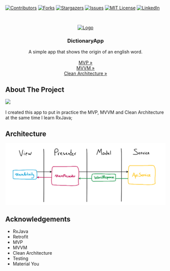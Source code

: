 [![Contributors][contributors-shield]][contributors-url]
[![Forks][forks-shield]][forks-url]
[![Stargazers][stars-shield]][stars-url]
[![Issues][issues-shield]][issues-url]
[![MIT License][license-shield]][license-url]
[![LinkedIn][linkedin-shield]][linkedin-url]



<!-- PROJECT LOGO -->
<br />
<p align="center">
  <a href="https://github.com/othneildrew/Best-README-Template">
    <img src="https://logos-world.net/wp-content/uploads/2021/08/Android-Logo-2017-2019.png" alt="Logo" width="80" height="40">
  </a>

  <h3 align="center">DictionaryApp</h3>

  <p align="center">
    A simple app that shows the origin of an english word.
    <br />
    <br />
    <a href="https://github.com/arthurgonzaga/DictionaryApp/tree/mvp">MVP »</a>
    <br />
    <a href="https://github.com/arthurgonzaga/DictionaryApp/tree/mvvm">MVVM »</a>
    <br />
    <a href="https://github.com/arthurgonzaga/DictionaryApp/issues">Clean Architecture »</a>
    <br />
  </p>
</p>

<!-- ABOUT THE PROJECT -->
## About The Project

![](https://media3.giphy.com/media/ktIFEnxUNhzsNOOsVk/giphy.gif?cid=790b761160defca45fe634fbb2ed202c5b4298afc88766e6&rid=giphy.gif&ct=g)

I created this app to put in practice the MVP, MVVM and Clean Architecture at the same time I learn RxJava;

## Architecture

![](images/mvp.png)

<!-- ACKNOWLEDGEMENTS -->
## Acknowledgements
* RxJava
* Retrofit
* MVP
* MVVM
* Clean Architecture
* Testing
* Material You



<!-- MARKDOWN LINKS & IMAGES -->
<!-- https://www.markdownguide.org/basic-syntax/#reference-style-links -->
[contributors-shield]: http://img.shields.io/github/contributors/arthurgonzaga/DictionaryApp?style=flat-square
[contributors-url]: https://github.com/arthurgonzaga/DictionaryApp/graphs/contributors?style=flat-square
[forks-shield]: https://img.shields.io/github/forks/arthurgonzaga/DictionaryApp.svg?style=flat-square
[forks-url]: https://github.com/arthurgonzaga/DictionaryApp/network/members
[stars-shield]: https://img.shields.io/github/stars/arthurgonzaga/DictionaryApp.svg?style=flat-square
[stars-url]: https://github.com/arthurgonzaga/DictionaryApp/stargazers
[issues-shield]: https://img.shields.io/github/issues/arthurgonzaga/DictionaryApp.svg?style=flat-square
[issues-url]: https://github.com/arthurgonzaga/DictionaryApp/issues
[license-shield]: https://img.shields.io/github/license/arthurgonzaga/DictionaryApp.svg?style=flat-square
[license-url]: https://github.com/arthurgonzaga/DictionaryApp/blob/master/LICENSE.txt
[linkedin-shield]: https://img.shields.io/badge/-LinkedIn-black.svg?style=flat-square&logo=linkedin&colorB=555
[linkedin-url]: https://linkedin.com/in/arthur-ribeiro-41b4a71a9
